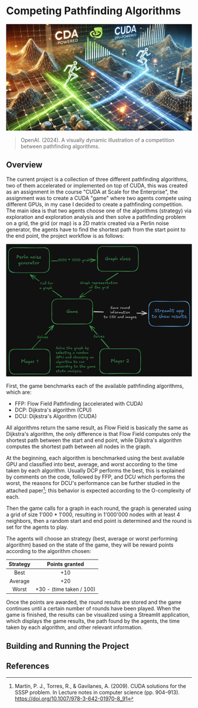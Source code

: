 # Competing Pathfinding Algorithms

<img src="cover.webp" width="600px">

> OpenAI. (2024). A visually dynamic illustration of a competition between pathfinding algorithms.

## Overview

The current project is a collection of three different pathfinding algorithms, two of them accelerated or implemented on top of CUDA, this was created as an assignment in the course "CUDA at Scale for the Enterprise", the assignment was to create a CUDA "game" where two agents compete using different GPUs, in my case I decided to create a pathfinding competition. The main idea is that two agents choose one of the algorithms (strategy) via exploration and exploration analysis and then solve a pathfinding problem on a grid, the grid (or map) is a 2D matrix created via a Perlin noise generator, the agents have to find the shortest path from the start point to the end point, the project workflow is as follows:

<img src="diagram.png" width="600px">

First, the game benchmarks each of the available pathfinding algorithms, which are:

- FFP: Flow Field Pathfinding (accelerated with CUDA)
- DCP: Dijkstra's algorithm (CPU)
- DCU: Dijkstra's Algorithm (CUDA)

All algorithms return the same result, as Flow Field is basically the same as Dijkstra's algorithm, the only difference is that Flow Field computes only the shortest path between the start and end point, while Dijkstra's algorithm computes the shortest path between all nodes in the graph. 

At the beginning, each algorithm is benchmarked using the best available GPU and classified into best, average, and worst according to the time taken by each algorithm. Usually DCP performs the best, this is explained by comments on the code, followed by FFP, and DCU which performs the worst, the reasons for DCU's performance can be further studied in the attached paper[^1]; this behavior is expected according to the O-complexity of each.

Then the game calls for a graph in each round, the graph is generated using a grid of size 1'000 * 1'000, resulting in 1'000'000 nodes with at least 4 neighbors, then a random start and end point is determined and the round is set for the agents to play.

The agents will choose an strategy (best, average or worst performing algorithm) based on the state of the game, they will be reward points according to the algorithm chosen:

| Strategy |      Points granted      |
|:--------:|:------------------------:|
| Best     | +10                      |
| Average  | +20                      |
| Worst    | +30 - (time taken / 100) |

Once the points are awarded, the round results are stored and the game continues until a certain number of rounds have been played. When the game is finished, the results can be visualized using a Streamlit application, which displays the game results, the path found by the agents, the time taken by each algorithm, and other relevant information.

## Building and Running the Project

## References

[^1]: Martín, P. J., Torres, R., & Gavilanes, A. (2009). CUDA solutions for the SSSP problem. In Lecture notes in computer science (pp. 904–913). https://doi.org/10.1007/978-3-642-01970-8_91

[^2]: Vitality. (n.d.). Dijkstra’s algorithm in CUDA. Stack Overflow. https://stackoverflow.com/questions/12763991/dijkstras-algorithm-in-cuda

[^3]: PDN - PasDeNom. (2020, October 25). How do vector field Pathfinding algorithm work ? [Video]. YouTube. https://www.youtube.com/watch?v=ZJZu3zLMYAc

[^4]: Turbo Makes Games. (2020, August 4). How Flow Field Pathfinding Works - Flow Fields in Unity ep. 1 [Video]. YouTube. https://www.youtube.com/watch?v=zr6ObNVgytk

[^5]: Woestijnbok. (n.d.). GitHub - Woestijnbok/Vector-Flow-Field: This project showcases and explains the upsides and downsides of the vector flow field pathfinding algorithm. GitHub. https://github.com/Woestijnbok/Vector-Flow-Field